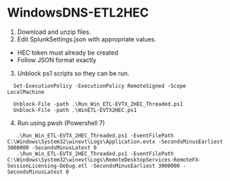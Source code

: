 # WindowsDNS-ETL2HEC

1. Download and unzip files.
2. Edit SplunkSettings.json with appropriate values.
  - HEC token must already be created
  - Follow JSON format exactly
3. Unblock ps1 scripts so they can be run.
```
  Set-ExecutionPolicy -ExecutionPolicy RemoteSigned -Scope LocalMachine

  Unblock-File -path .\Run_Win_ETL-EVTX_2HEC_Threaded.ps1
  Unblock-File -path .\WinETL-EVTX2HEC.ps1
```  
4. Run using pwsh (Powershell 7)
```
   .\Run_Win_ETL-EVTX_2HEC_Threaded.ps1 -EventFilePath C:\Windows\System32\winevt\Logs\Application.evtx -SecondsMinusEarliest 3000000 -SecondsMinusLatest 0
   .\Run_Win_ETL-EVTX_2HEC_Threaded.ps1 -EventFilePath C:\Windows\System32\winevt\Logs\RemoteDesktopServices-RemoteFX-SessionLicensing-Debug.etl -SecondsMinusEarliest 3000000 -SecondsMinusLatest 0
```
